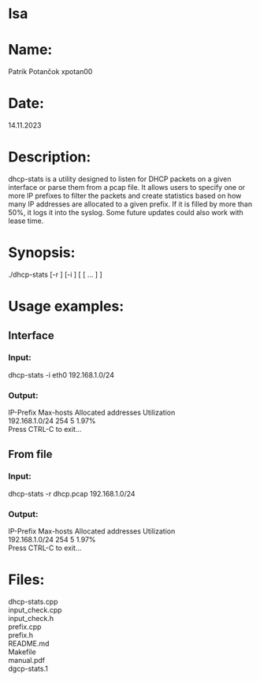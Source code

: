 # Isa
# Name: 
Patrik Potančok xpotan00
# Date: 
14.11.2023

# Description: 
dhcp-stats is a utility designed to listen for DHCP packets on a given interface or parse them from a pcap file. It allows users to specify one or more IP prefixes to filter the packets and create statistics based on how many IP addresses are allocated to a given prefix. If it is filled by more than 50%, it logs it into the syslog. Some future updates could also work with lease time.

# Synopsis: 
./dhcp-stats [-r <filename>] [-i <interface-name>] <ip-prefix> [ <ip-prefix> [ ... ] ]

# Usage examples:
## Interface 
### Input:
dhcp-stats -i eth0 192.168.1.0/24
### Output:
IP-Prefix             Max-hosts  Allocated addresses  Utilization  
192.168.1.0/24              254                    5         1.97%  
Press CTRL-C to exit...

## From file
### Input:
dhcp-stats -r dhcp.pcap 192.168.1.0/24
### Output:
IP-Prefix             Max-hosts  Allocated addresses  Utilization  
192.168.1.0/24              254                    5         1.97%  
Press CTRL-C to exit...

# Files:
dhcp-stats.cpp  
input_check.cpp  
input_check.h  
prefix.cpp  
prefix.h  
README.md  
Makefile  
manual.pdf  
dgcp-stats.1  
